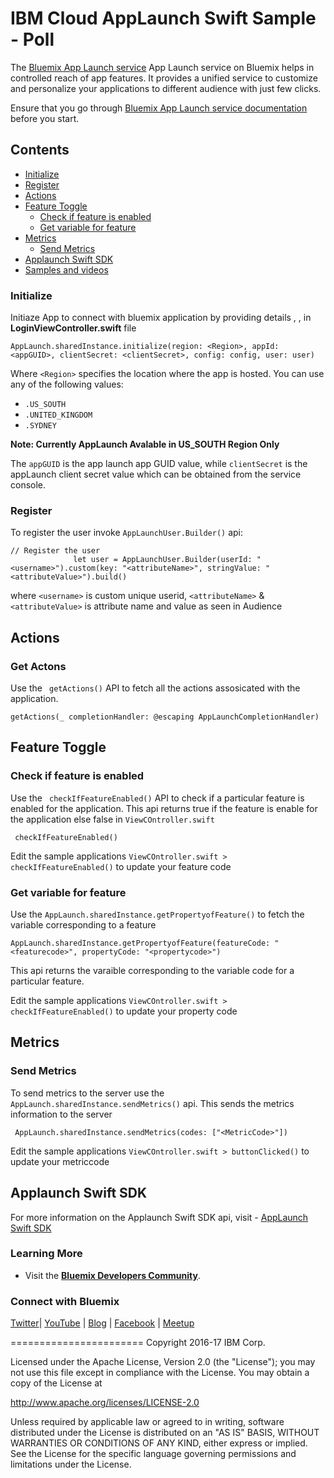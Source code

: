IBM Cloud AppLaunch Swift Sample - Poll
=====================================================

The [Bluemix App Launch service](https://console.bluemix.net/catalog/services/app-launch) App Launch service on Bluemix helps in controlled reach of app features. It provides a unified service to customize and personalize your applications to different audience with just few clicks.

Ensure that you go through [Bluemix App Launch service documentation](https://console.bluemix.net/docs/services/app-launch/index.html) before you start.

## Contents
- [Initialize](#initialize) 
- [Register](#register) 
- [Actions](#actions)
- [Feature Toggle](#feature-toggle)
    - [Check if feature is enabled](#check-if-feature-is-enabled)
    - [Get variable for feature](#get-variable-for-feature)
- [Metrics](#metrics)
    - [Send Metrics](#send-metrics)
- [Applaunch Swift SDK](#applaunch-swift-sdk)    
- [Samples and videos](#samples-and-videos)


### Initialize
Initiaze App to connect with bluemix application by providing  details <Regions> , <ApplicationGUID> , <CLientSecret> in **LoginViewController.swift** file
```
AppLaunch.sharedInstance.initialize(region: <Region>, appId: <appGUID>, clientSecret: <clientSecret>, config: config, user: user)
```


Where `<Region>` specifies the location where the app is hosted. You can use any of the following values:

- `.US_SOUTH`
- `.UNITED_KINGDOM`
- `.SYDNEY`

**Note: Currently AppLaunch Avalable in US_SOUTH Region Only**

The `appGUID` is the app launch app GUID value, while `clientSecret` is the appLaunch client secret value which can be obtained from the service console.

### Register
To register the user invoke ```AppLaunchUser.Builder()``` api: 

```
// Register the user
              let user = AppLaunchUser.Builder(userId: "<username>").custom(key: "<attributeName>", stringValue: "<attributeValue>").build()
```

where `<username>` is custom unique userid, `<attributeName>` & `<attributeValue>` is attribute name and value as seen in Audience

## Actions

### Get Actons

Use the ` getActions()` API to fetch all the actions assosicated with the application. 

    getActions(_ completionHandler: @escaping AppLaunchCompletionHandler)

## Feature Toggle

### Check if feature is enabled

Use the ` checkIfFeatureEnabled()` API to check if a particular feature is enabled for the application. This api returns true if the feature is enable for the application else false in `ViewCOntroller.swift`


     checkIfFeatureEnabled()
 
 
Edit the sample applications ```ViewCOntroller.swift > checkIfFeatureEnabled()``` to update your feature code

### Get variable for feature
Use the `AppLaunch.sharedInstance.getPropertyofFeature()` to fetch the variable corresponding to a feature

    AppLaunch.sharedInstance.getPropertyofFeature(featureCode: "<featurecode>", propertyCode: "<propertycode>")
    

This api returns the varaible corresponding to the variable code for a particular feature.

Edit the sample applications ```ViewCOntroller.swift > checkIfFeatureEnabled()``` to update your property code

## Metrics

### Send Metrics

To send metrics to the server use the `AppLaunch.sharedInstance.sendMetrics()` api. This sends the metrics information to the server

```
 AppLaunch.sharedInstance.sendMetrics(codes: ["<MetricCode>"])
```
Edit the sample applications ```ViewCOntroller.swift > buttonClicked()``` to update your metriccode

## Applaunch Swift SDK

For more information on the Applaunch Swift SDK api, visit - [AppLaunch Swift SDK](https://github.com/ibm-bluemix-mobile-services/bms-clientsdk-swift-applaunch)

### Learning More

* Visit the **[Bluemix Developers Community](https://developer.ibm.com/bluemix/)**.

### Connect with Bluemix

[Twitter](https://twitter.com/ibmbluemix)|
[YouTube](https://www.youtube.com/watch?v=dQ1WcY_Ill4) |
[Blog](https://developer.ibm.com/bluemix/blog/) |
[Facebook](https://www.facebook.com/ibmbluemix) |
[Meetup](http://www.meetup.com/bluemix/)

=======================
Copyright 2016-17 IBM Corp.

Licensed under the Apache License, Version 2.0 (the "License");
you may not use this file except in compliance with the License.
You may obtain a copy of the License at

http://www.apache.org/licenses/LICENSE-2.0

Unless required by applicable law or agreed to in writing, software
distributed under the License is distributed on an "AS IS" BASIS,
WITHOUT WARRANTIES OR CONDITIONS OF ANY KIND, either express or implied.
See the License for the specific language governing permissions and
limitations under the License.
